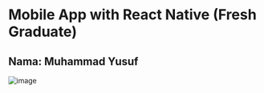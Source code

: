 # Mobile App with React Native (Fresh Graduate)
## Nama: Muhammad Yusuf
![image](https://github.com/MuhammadYusuf07/Movie_app/assets/124348537/3cfbcff7-4513-4120-802c-cacf10ebf22b)

